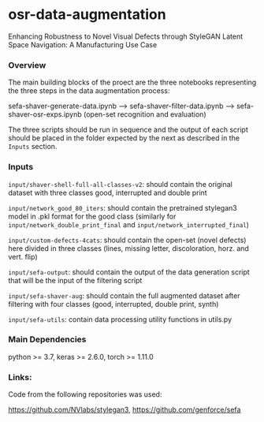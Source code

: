 # osr-data-augmentation
Enhancing Robustness to Novel Visual Defects through StyleGAN Latent Space Navigation: A Manufacturing Use Case

### Overview

The main building blocks of the proect are the three notebooks representing the three steps in the data augmentation process:

sefa-shaver-generate-data.ipynb --> sefa-shaver-filter-data.ipynb --> sefa-shaver-osr-exps.ipynb (open-set recognition and evaluation)

The three scripts should be run in sequence and the output of each script should be placed in the folder expected by the next as described in the `Inputs` section.

### Inputs

`input/shaver-shell-full-all-classes-v2`: should contain the original dataset with three classes good, interrupted and double print

`input/network_good_80_iters`: should contain the pretrained stylegan3 model in .pkl format for the good class (similarly for `input/network_double_print_final` and `input/network_interrupted_final`)

`input/custom-defects-4cats`: should contain the open-set (novel defects) here divided in three classes (lines, missing letter, discoloration, horz. and vert. flip)

`input/sefa-output`: should contain the output of the data generation script that will be the input of the filtering script

`input/sefa-shaver-aug`: should contain the full augmented dataset after filtering with four classes (good, interrupted, double print, synth)

`input/sefa-utils`: contain data processing utility functions in utils.py

### Main Dependencies

python >= 3.7,
keras >= 2.6.0,
torch >= 1.11.0

### Links:

Code from the following repositories was used:

https://github.com/NVlabs/stylegan3,
https://github.com/genforce/sefa

